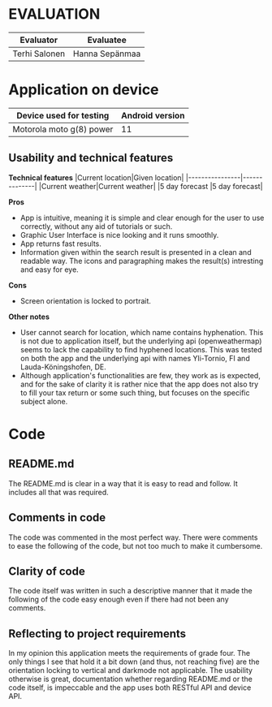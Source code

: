 # EVALUATION

| Evaluator     | Evaluatee      |
| ------------- | -------------- |
| Terhi Salonen | Hanna Sepänmaa |

# Application on device

| Device used for testing  | Android version |
| ------------------------ | --------------- |
| Motorola moto g(8) power | 11              |

## Usability and technical features

**Technical features**
|Current location|Given location|
|----------------|--------------|
|Current weather|Current weather|
|5 day forecast |5 day forecast|

**Pros**

- App is intuitive, meaning it is simple and clear enough for the user to use correctly, without any aid of tutorials or such.
- Graphic User Interface is nice looking and it runs smoothly.
- App returns fast results.
- Information given within the search result is presented in a clean and readable way. The icons and paragraphing makes the result(s) intresting and easy for eye.

**Cons**

- Screen orientation is locked to portrait.

**Other notes**

- User cannot search for location, which name contains hyphenation. This is not due to application itself, but the underlying api (openweathermap) seems to lack the capability to find hyphened locations. This was tested on both the app and the underlying api with names Yli-Tornio, FI and Lauda-Köningshofen, DE.
- Although application's functionalities are few, they work as is expected, and for the sake of clarity it is rather nice that the app does not also try to fill your tax return or some such thing, but focuses on the specific subject alone.

# Code

## README.md

The README.md is clear in a way that it is easy to read and follow. It includes all that was required.

## Comments in code

The code was commented in the most perfect way. There were comments to ease the following of the code, but not too much to make it cumbersome.

## Clarity of code

The code itself was written in such a descriptive manner that it made the following of the code easy enough even if there had not been any comments.

## Reflecting to project requirements

In my opinion this application meets the requirements of grade four. The only things I see that hold it a bit down (and thus, not reaching five) are the orientation locking to vertical and darkmode not applicable. The usability otherwise is great, documentation whether regarding README.md or the code itself, is impeccable and the app uses both RESTful API and device API.
